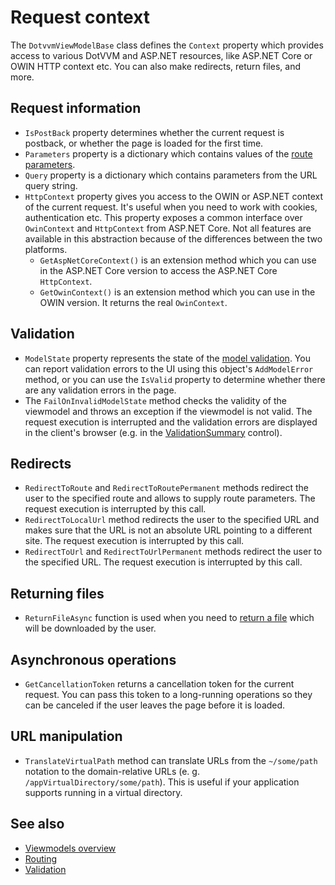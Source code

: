 # Request context

The `DotvvmViewModelBase` class defines the `Context` property which provides access to various DotVVM and ASP.NET resources, like ASP.NET Core or OWIN HTTP context etc. You can also make redirects, return files, and more.

## Request information

+ `IsPostBack` property determines whether the current request is postback, or whether the page is loaded for the first time.
+ `Parameters` property is a dictionary which contains values of the [route parameters](~/pages/concepts/routing/parameters).
+ `Query` property is a dictionary which contains parameters from the URL query string.
+ `HttpContext` property gives you access to the OWIN or ASP.NET context of the current request. It's useful when you need to work with cookies, authentication etc. This property exposes a common interface over `OwinContext` and `HttpContext` from ASP.NET Core. Not all features are available in this abstraction because of the differences between the two platforms.
    + `GetAspNetCoreContext()` is an extension method which you can use in the ASP.NET Core version to access the ASP.NET Core  `HttpContext`.
    + `GetOwinContext()` is an extension method which you can use in the OWIN version. It returns the real `OwinContext`.

## Validation

+ `ModelState` property represents the state of the [model validation](~/pages/concepts/validation/overview). You can report validation errors to the 
UI using this object's `AddModelError` method, or you can use the `IsValid` property to determine whether there are any validation errors in the page.
+ The `FailOnInvalidModelState` method checks the validity of the viewmodel and throws an exception if the viewmodel is not valid. The request execution is interrupted and the validation errors are displayed in the client's browser (e.g. in the [ValidationSummary](~/controls/builtin/ValidationSummary) control).

## Redirects

+ `RedirectToRoute` and `RedirectToRoutePermanent` methods redirect the user to the specified route and allows to supply route parameters. 
The request execution is interrupted by this call. 
+ `RedirectToLocalUrl` method redirects the user to the specified URL and makes sure that the URL is not an absolute URL pointing to a different site. The request execution is interrupted by this call.
+ `RedirectToUrl` and `RedirectToUrlPermanent` methods redirect the user to the specified URL. The request execution is interrupted by this call.

## Returning files

+ `ReturnFileAsync` function is used when you need to [return a file](~/pages/concepts/upload-and-download-files/return-file-from-viewmodel) which will be downloaded by the user.

## Asynchronous operations

+ `GetCancellationToken` returns a cancellation token for the current request. You can pass this token to a long-running operations so they can be canceled if the user leaves the page before it is loaded.

## URL manipulation

+ `TranslateVirtualPath` method can translate URLs from the `~/some/path` notation to the domain-relative URLs (e. g. `/appVirtualDirectory/some/path`). This is useful if your application supports running in a virtual directory.

## See also

* [Viewmodels overview](overview)
* [Routing](~/pages/concepts/routing/overview)
* [Validation](~/pages/concepts/validation/overview)